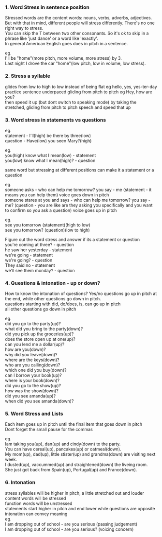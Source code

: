 ### 1. Word Stress in sentence position

Stressed words are the content words:  nouns, verbs, adverbs, adjectives.  But with that in mind, different people will stress differently.  There's no one right way to stress.<br>
You can skip the T between two other consonants.  So it's ok to skip in a phrase like 'just dance' or a word like 'exactly'.<br>
In general American English goes does in pitch in a sentence.<br>

eg. <br>
	I'll be "home"(more pitch, more volume, more stress)  by 3. <br>
    Last night I drove the car "home"(low pitch, low in volume, low stress).
    
### 2. Stress a syllable

glides from low to high to low instead of being flat eg hello, yes, yes-ter-day<br>
practice sentence underpaced gliding from pitch to pitch eg Hey, how are you?<br>
then speed it up (but dont switch to speaking mode) by taking the stretched, gliding from pitch to pitch speech and speed that up

### 3. Word stress in statements vs questions

eg. <br>
	statement - I'll(high) be there by three(low)<br>
	question - Have(low) you seen Mary?(high)<br>
   
eg. <br>
	you(high) know what I mean(low) - statement<br>
	you(low) know what I mean(high)? - question<br>
   
   same word but stressing at different positions can make it a statement or a question<br>
   
eg.<br>
	someone asks - who can help me tomorrow? you say - me (statement - it means you can help them) voice goes down in pitch<br>
	someone stares at you and says - who can help me tomorrow? you say - me? (question - you are like are they asking you specifically 
                                                                  and you want to confirm so you ask a question) voice goes up in pitch<br>

eg. <br>
	see you tomorrow (statement)(high to low)<br>
	see you tomorrow? (question)(low to high)<br>

Figure out the word stress and answer if its a statement or question<br>
	you're coming at three? - question<br>
	he saw her yesterday - statement<br>
	we're going - statement<br>
    we're going? - question<br>
    They said no - statement<br>
	we'll see them monday? - question<br>
   
### 4. Questions & intonation - up or down?

How to know the intonation of questions?  Yes/no questions go up in pitch at the end, while other questions go down in pitch.  
questions starting with did, do/does, is, can go up in pitch<br>
all other questions go down in pitch<br>

eg.<br>
	did you go to the party(up)? <br>
	what did you bring to the party(down)?<br>
	did you pick up the groceries(up)?<br>
	does the store open up at one(up)?<br>
	can you lend me a dollar(up)?<br>
	how are you(down)?<br>
	why did you leave(down)?<br>
	where are the keys(down)?<br>
	who are you calling(down)?<br>
	which one did you buy(down)?<br>
	can I borrow your book(up)?<br>
	where is your book(down)?<br>
	did you go to the show(up)?<br>
	how was the show(down)?<br>
	did you see amanda(up)?<br>
	when did you see amanda(down)?<br>
	
### 5. Word Stress and Lists

Each item goes up in pitch until the final item that goes down in pitch<br>
Dont forget the small pause for the commas<br>

eg.<br>
	Iam taking you(up), dan(up) and cindy(down) to the party.<br>
	You can have cereal(up), pancakes(up) or oatmeal(down).<br>
	My mom(up), dad(up), little stister(up) and grandma(down) are visiting next week.<br>
	I dusted(up), vaccummed(up) and straightened(down) the liveing room.<br>
	She just got back from Spain(up), Portugal(up) and France(down).<br>
	

### 6. Intonation
stress syllables will be higher in pitch, a little stretched out and louder<br>
content words will be stressed<br>
function words will be unstressed<br>
statements start higher in pitch and end lower while questions are opposite<br>
intonation can convey meaning<br>
eg.<br>
	I am dropping out of school - are you serious (passing judgement)<br>
	I am dropping out of school - are you serious? (voicing concern)<br>
